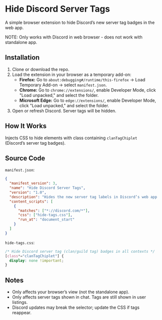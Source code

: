 # Hide Discord Server Tags

A simple browser extension to hide Discord’s new server tag badges in the web app.

NOTE: Only works with Discord in web browser - does not work with standalone app.

## Installation

1. Clone or download the repo.
2. Load the extension in your browser as a temporary add-on:
   - **Firefox:** Go to `about:debugging#/runtime/this-firefox` -> Load Temporary Add-on -> select `manifest.json`.
   - **Chrome:** Go to `chrome://extensions/`, enable Developer Mode, click "Load unpacked," and select the folder.
   - **Microsoft Edge:** Go to `edge://extensions/`, enable Developer Mode, click "Load unpacked," and select the folder.
3. Open or refresh Discord. Server tags will be hidden.

## How It Works

Injects CSS to hide elements with class containing `clanTagChiplet` (Discord’s server tag badges).

## Source Code

`manifest.json`:
```json
{
  "manifest_version": 3,
  "name": "Hide Discord Server Tags",
  "version": "1.0",
  "description": "Hides the new server tag labels in Discord’s web app.",
  "content_scripts": [
    {
      "matches": ["*://discord.com/*"],
      "css": ["hide-tags.css"],
      "run_at": "document_start"
    }
  ]
}
```


`hide-tags.css`:
```css
/* Hide Discord server tag (clan/guild tag) badges in all contexts */
[class*="clanTagChiplet"] {
  display: none !important;
}
```

## Notes

- Only affects your browser’s view (not the standalone app).
- Only affects server tags shown in chat. Tags are still shown in user listings.
- Discord updates may break the selector; update the CSS if tags reappear.
